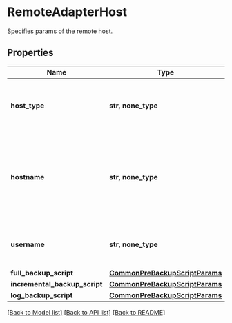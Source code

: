# RemoteAdapterHost

Specifies params of the remote host.

## Properties
Name | Type | Description | Notes
------------ | ------------- | ------------- | -------------
**host_type** | **str, none_type** | Specifies the Operating system type of the host. | [optional] 
**hostname** | **str, none_type** | Specifies the Hostname or IP address of the host where the pre and post script will be run. | [optional] 
**username** | **str, none_type** | Specifies the username for the host. | [optional] 
**full_backup_script** | [**CommonPreBackupScriptParams**](CommonPreBackupScriptParams.md) |  | [optional] 
**incremental_backup_script** | [**CommonPreBackupScriptParams**](CommonPreBackupScriptParams.md) |  | [optional] 
**log_backup_script** | [**CommonPreBackupScriptParams**](CommonPreBackupScriptParams.md) |  | [optional] 

[[Back to Model list]](../README.md#documentation-for-models) [[Back to API list]](../README.md#documentation-for-api-endpoints) [[Back to README]](../README.md)


